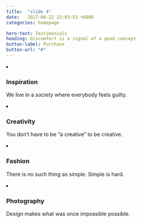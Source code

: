 ```yaml
---
title:  "slide 4"
date:   2017-08-22 13:03:53 +0800
categories: homepage

hero-text: Testimonials
heading: Discomfort is a signal of a good concept
button-label: Purchase
button-url: "#"
---
```

<li class="col-3-12 col-tablet-1-2 col-phablet-1-1 ae-5 fromLeft" markdown="1">

### Inspiration
We live in a *society* where everybody feels guilty.

</li>
<li class="col-3-12 col-tablet-1-2 col-phablet-1-1 ae-6 fromLeft" markdown="1">

### Creativity
You don’t have to be “a creative” to be creative.

</li>
<li class="col-3-12 col-tablet-1-2 col-phablet-1-1 ae-7 fromLeft" markdown="1">

### Fashion
There is no such thing as simple. Simple is hard.

</li>
<li class="col-3-12 col-tablet-1-2 col-phablet-1-1 ae-8 fromLeft" markdown="1">

### Photography
Design makes what was once impossible possible.

</li>
